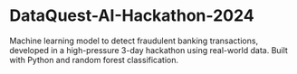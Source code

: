 # DataQuest-AI-Hackathon-2024
Machine learning model to detect fraudulent banking transactions, developed in a high-pressure 3-day hackathon using real-world data. Built with Python and random forest classification.
